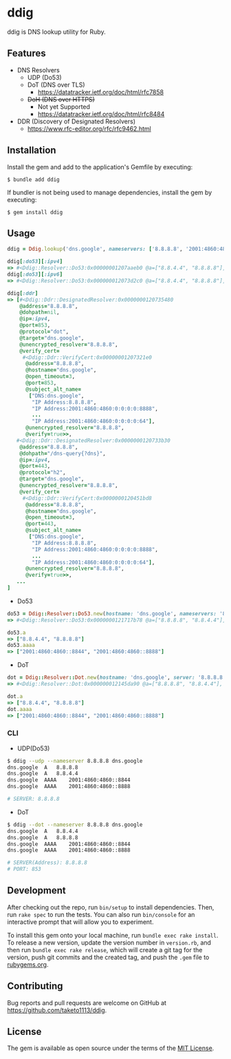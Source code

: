 # ddig

ddig is DNS lookup utility for Ruby.

## Features

- DNS Resolvers
  - UDP (Do53)
  - DoT (DNS over TLS)
    - https://datatracker.ietf.org/doc/html/rfc7858
  - ~~DoH (DNS over HTTPS)~~
    - Not yet Supported
    - https://datatracker.ietf.org/doc/html/rfc8484
- DDR (Discovery of Designated Resolvers)
  - https://www.rfc-editor.org/rfc/rfc9462.html

## Installation

Install the gem and add to the application's Gemfile by executing:

    $ bundle add ddig

If bundler is not being used to manage dependencies, install the gem by executing:

    $ gem install ddig

## Usage

```ruby
ddig = Ddig.lookup('dns.google', nameservers: ['8.8.8.8', '2001:4860:4860::8888'])

ddig[:do53][:ipv4]
=> #<Ddig::Resolver::Do53:0x00000001207aaeb0 @a=["8.8.4.4", "8.8.8.8"], @aaaa=["2001:4860:4860::8844", "2001:4860:4860::8888"], @hostname="dns.google", @ip=:ipv4, @nameservers=["8.8.8.8"]>
ddig[:do53][:ipv6]
=> #<Ddig::Resolver::Do53:0x000000012073d2c0 @a=["8.8.4.4", "8.8.8.8"], @aaaa=["2001:4860:4860::8844", "2001:4860:4860::8888"], @hostname="dns.google", @ip=:ipv4, @nameservers=["2001:4860:4860::8888"]>

ddig[:ddr]
=> [#<Ddig::Ddr::DesignatedResolver:0x0000000120735480
    @address="8.8.8.8",
    @dohpath=nil,
    @ip=:ipv4,
    @port=853,
    @protocol="dot",
    @target="dns.google",
    @unencrypted_resolver="8.8.8.8",
    @verify_cert=
     #<Ddig::Ddr::VerifyCert:0x00000001207321e0
      @address="8.8.8.8",
      @hostname="dns.google",
      @open_timeout=3,
      @port=853,
      @subject_alt_name=
       ["DNS:dns.google",
        "IP Address:8.8.8.8",
        "IP Address:2001:4860:4860:0:0:0:0:8888",
		...
        "IP Address:2001:4860:4860:0:0:0:0:64"],
      @unencrypted_resolver="8.8.8.8",
      @verify=true>>,
   #<Ddig::Ddr::DesignatedResolver:0x0000000120733b30
    @address="8.8.8.8",
    @dohpath="/dns-query{?dns}",
    @ip=:ipv4,
    @port=443,
    @protocol="h2",
    @target="dns.google",
    @unencrypted_resolver="8.8.8.8",
    @verify_cert=
     #<Ddig::Ddr::VerifyCert:0x0000000120451bd8
      @address="8.8.8.8",
      @hostname="dns.google",
      @open_timeout=3,
      @port=443,
      @subject_alt_name=
       ["DNS:dns.google",
        "IP Address:8.8.8.8",
        "IP Address:2001:4860:4860:0:0:0:0:8888",
		...
        "IP Address:2001:4860:4860:0:0:0:0:64"],
      @unencrypted_resolver="8.8.8.8",
      @verify=true>>,
   ...
]
```

- Do53
```ruby
do53 = Ddig::Resolver::Do53.new(hostname: 'dns.google', nameservers: '8.8.8.8').lookup
=> #<Ddig::Resolver::Do53:0x0000000121717b78 @a=["8.8.8.8", "8.8.4.4"], @aaaa=["2001:4860:4860::8844", "2001:4860:4860::8888"], @hostname="dns.google", @ip=nil, @nameserver=#<Ddig::Nameserver:0x00000001211fb108 @nameservers="8.8.8.8", @servers=["8.8.8.8"]>, @nameservers=["8.8.8.8"]>

do53.a
=> ["8.8.4.4", "8.8.8.8"]
do53.aaaa
=> ["2001:4860:4860::8844", "2001:4860:4860::8888"]
```

- DoT
```ruby
dot = Ddig::Resolver::Dot.new(hostname: 'dns.google', server: '8.8.8.8').lookup
=> #<Ddig::Resolver::Dot:0x000000012145da90 @a=["8.8.8.8", "8.8.4.4"], @aaaa=["2001:4860:4860::8844", "2001:4860:4860::8888"], @hostname="dns.google", @open_timeout=3, @port=853, @server="8.8.8.8", @server_name=nil>

dot.a
=> ["8.8.4.4", "8.8.8.8"]
dot.aaaa
=> ["2001:4860:4860::8844", "2001:4860:4860::8888"]
```

### CLI

- UDP(Do53)
```sh
$ ddig --udp --nameserver 8.8.8.8 dns.google
dns.google	A	8.8.8.8
dns.google	A	8.8.4.4
dns.google	AAAA	2001:4860:4860::8844
dns.google	AAAA	2001:4860:4860::8888

# SERVER: 8.8.8.8
```

- DoT
```sh
$ ddig --dot --nameserver 8.8.8.8 dns.google
dns.google	A	8.8.4.4
dns.google	A	8.8.8.8
dns.google	AAAA	2001:4860:4860::8844
dns.google	AAAA	2001:4860:4860::8888

# SERVER(Address): 8.8.8.8
# PORT: 853
```

## Development

After checking out the repo, run `bin/setup` to install dependencies. Then, run `rake spec` to run the tests. You can also run `bin/console` for an interactive prompt that will allow you to experiment.

To install this gem onto your local machine, run `bundle exec rake install`. To release a new version, update the version number in `version.rb`, and then run `bundle exec rake release`, which will create a git tag for the version, push git commits and the created tag, and push the `.gem` file to [rubygems.org](https://rubygems.org).

## Contributing

Bug reports and pull requests are welcome on GitHub at https://github.com/taketo1113/ddig.

## License

The gem is available as open source under the terms of the [MIT License](https://opensource.org/licenses/MIT).
